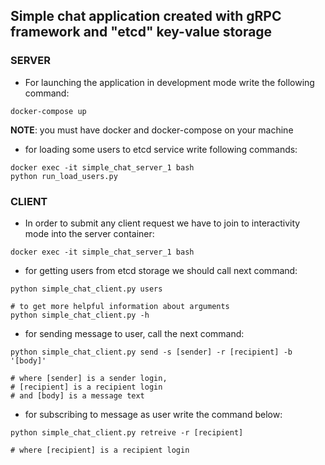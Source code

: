## Simple chat application created with gRPC framework and "etcd" key-value storage

### SERVER

* For launching the application in development mode 
write the following command:
```
docker-compose up
```
**NOTE**: you must have docker and docker-compose on your machine

* for loading some users to etcd service write following commands:
```
docker exec -it simple_chat_server_1 bash
python run_load_users.py
```

### CLIENT
* In order to submit any client request we have to join to 
  interactivity mode into the server container:
```
docker exec -it simple_chat_server_1 bash
```
* for getting users from etcd storage we should call next command:
```
python simple_chat_client.py users

# to get more helpful information about arguments
python simple_chat_client.py -h
```
* for sending message to user, call the next command:
```
python simple_chat_client.py send -s [sender] -r [recipient] -b '[body]'

# where [sender] is a sender login, 
# [recipient] is a recipient login 
# and [body] is a message text 
```
* for subscribing to message as user write the command below:
```
python simple_chat_client.py retreive -r [recipient]

# where [recipient] is a recipient login  
```
